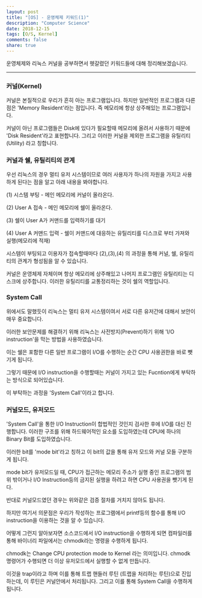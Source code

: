 ```yaml
---
layout: post
title: "[OS] - 운영체제 키워드(1)"
description: "Computer Science"
date: 2018-12-15
tags: [O/S, Kernel]
comments: false
share: true
---
```


운영체제와 리눅스 커널을 공부하면서 헷갈렸던 키워드들에 대해 정리해보겠습니다.

---

### 커널(Kernel) 

커널은 본질적으로 우리가 흔히 아는 프로그램입니다. 하지만 일반적인 프로그램과 다른점은 'Memory Resident'라는 점입니다. 즉 메모리에 항상 상주해있는 프로그램입니다.

커널이 아닌 프로그램들은 Disk에 있다가 필요할때 메모리에 올려서 사용하기 때문에 'Disk Resident'라고 표현합니다. 그리고 이러한 커널을 제외한 프로그램을 유틸리티(Utility) 라고 칭합니다.


### 커널과 쉘, 유틸리티의 관계

우선 리눅스의 경우 멀티 유저 시스템이므로 여러 사용자가 하나의 자원을 가지고 사용하게 된다는 점을 알고 아래 내용을 봐야합니다.

(1) 시스템 부팅 - 메인 메모리에 커널이 올라온다.

(2) User A 접속 - 메인 메모리에 쉘이 올라온다.

(3) 쉘이 User A가 커맨드를 입력하기를 대기

(4) User A 커맨드 입력 - 쉘이 커맨드에 대응하는 유틸리티를 디스크로 부터 가져와 실행(메모리에 적재)

시스템이 부팅되고 이용자가 접속할때마다 (2),(3),(4) 의 과정을 통해 커널, 쉘, 유틸리티의 관계가 형성됨을 알 수 있습니다.

커널은 운영체제 자체이며 항상 메모리에 상주해있고 나머지 프로그램인 유틸리티는 디스크에 상주합니다. 이러한 유틸리티를 교통정리하는 것이 쉘의 역할입니다.

### System Call

위에서도 말했듯이 리눅스는 멀티 유저 시스템이여서 서로 다른 유저간에 대해서 보안이 매우 중요합니다. 

이러한 보안문제를 해결하기 위해 리눅스는 사전방지(Prevent)하기 위해 'I/O instruction'을 막는 방법을 사용하였습니다.

이는 쉘은 포함한 다른 일반 프로그램이 I/O를 수행하는 순간 CPU 사용권한을 바로 뺏기게 됩니다.

그렇기 때문에 I/O instruction을 수행할때는 커널이 가지고 있는 Fucntion에게 부탁하는 방식으로 되어있습니다.

이 부탁하는 과정을 'System Call'이라고 합니다.

### 커널모드, 유저모드

'System Call'을 통한 I/O Instruction이 합법적인 것인지 검사한 후에 I/O를 대신 진행합니다. 이러한 구조를 위해 하드웨어적인 요소를 도입하였는데 CPU에 하나의 Binary Bit를 도입하였습니다.

이러한 bit를 'mode bit'라고 칭하고 이 bit의 값을 통해 유저 모드와 커널 모들 구분하게 됩니다.

mode bit가 유저모드일 때, CPU가 접근하는 메모리 주소가 실행 중인 프로그램의 범위 밖이거나 I/O Instruction등의 금지된 실행을 하려고 하면 CPU 사용권을 뺏기게 된다.

반대로 커널모드였던 경우는 위와같은 검증 절차를 거치지 않아도 됩니다.

하지만 여기서 의문점은 우리가 작성하는 프로그램에서 printf등의 함수를 통해 I/O instruction을 이용하는 것을 알 수 있습니다.

어떻게 그런지 알아보자면 소스코드에서 I/O instruction을 수행하게 되면 컴파일러를 통해 바이너리 파일에서는 chmodk라는 명령을 수행하게 됩니다.

chmodk는 Change CPU protection mode to Kernel 라는 의미입니다. chmodk 명령어가 수행되면 더 이상 유저모드에서 실행할 수 없게 만듭니다.

이것을 trap이라고 하며 이를 통해 트랩 핸들러 루틴 (트랩을 처리하는 루틴)으로 진입하는데, 이 루틴은 커널안에서 처리됩니다. 그리고 이를 통해 System Call을 수행하게 됩니다.